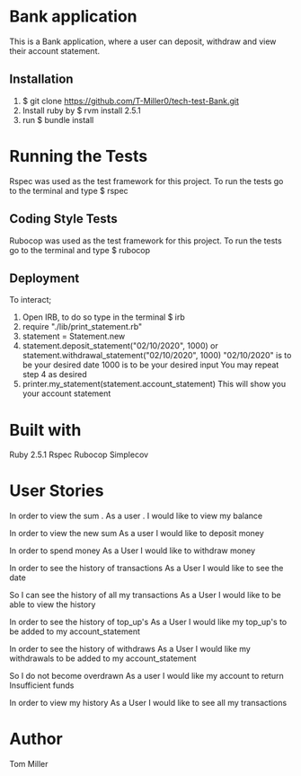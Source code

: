 # Bank application

This is a Bank application, where a user can deposit,
withdraw and view their account statement.

## Installation
1. $ git clone https://github.com/T-Miller0/tech-test-Bank.git
2. Install ruby by $ rvm install 2.5.1
3. run $ bundle install

# Running the Tests
Rspec was used as the test framework for this project.
To run the tests go to the terminal and type $ rspec

## Coding Style Tests
Rubocop was used as the test framework for this project.
To run the tests go to the terminal and type $ rubocop


## Deployment

To interact;

1. Open IRB, to do so type in the terminal $ irb
2. require "./lib/print_statement.rb"
3. statement = Statement.new
4. statement.deposit_statement("02/10/2020", 1000)
or statement.withdrawal_statement("02/10/2020", 1000)
"02/10/2020" is to be your desired date
1000 is to be your desired input
You may repeat step 4 as desired
5. printer.my_statement(statement.account_statement)
This will show you your account statement

# Built with
Ruby 2.5.1
Rspec
Rubocop
Simplecov

# User Stories

In order to view the sum . 
As a user . 
I would like to view my balance

In order to view the new sum
As a user
I would like to deposit money

In order to spend money
As a User
I would like to withdraw money

In order to see the history of transactions
As a User
I would like to see the date

So I can see the history of all my transactions
As a User
I would like to be able to view the history

In order to see the history of top_up's
As a User
I would like my top_up's to be added to my account_statement

In order to see the history of withdraws
As a User
I would like my withdrawals to be added to my account_statement

So I do not become overdrawn
As a user
I would like my account to return Insufficient funds

In order to view my history
As a User
I would like to see all my transactions

# Author
Tom Miller

